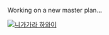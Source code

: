 Working on a new master plan...

[![니가가라 하와이](https://img.youtube.com/vi/eBF5wDkZRm4/0.jpg)](https://www.youtube.com/watch?v=eBF5wDkZRm4)
